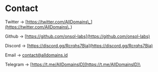 # Contact

Twitter -> [https://twitter.com/AllDomains\_](https://twitter.com/AllDomains\_)

Github -> [https://github.com/onsol-labs](https://github.com/onsol-labs)

Discord -> [https://discord.gg/Rcrqhs7Bja](https://discord.gg/Rcrqhs7Bja)

Email -> [contact@alldomains.id](mailto:contact@alldomains.id)

Telegram -> [https://t.me/AllDomainsID](https://t.me/AllDomainsID)\
